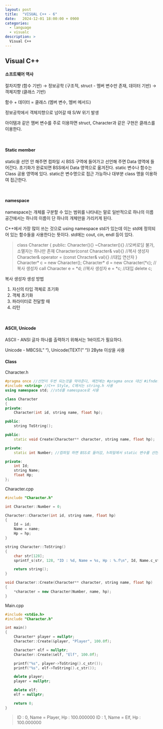 ```yaml
---
layout: post
title:  "VISUAL C++ - 6"
date:   2024-12-01 18:00:00 + 0900
categories:
  - language
  - visualc
description: >
  Visual C++
---
```

## Visual C++

#### 소프트웨어 역사 

절차지향 (함수 기반) → 정보공학 (구조적,  struct - 멤버 변수만 존재, 데이터 기반) → 객체지향 (클래스 기반)

함수 + 데이터 = 클래스 (멤버 변수, 멤버 메서드)

정보공학에서 객체지향으로 넘어갈 때 S/W 위기 발생

아이템과 같은 멤버 변수를 주로 이용하면  struct, Character과 같은 구현은 클래스를 이용한다.

<br/>

#### Static member

static을 선언 안 해주면 컴파일 시 BSS 구역에 들어가고 선언해 주면 Data 영역에 들어간다. 초기화가 완료되면 BSS에서 Data 영역으로 옮겨진다. static 변수나 함수는 Class 공용 영역에 있다. static은 변수명으로 접근 가능하나 대부분 class 명을 이용하여 접근한다.

<br/>

#### namespace

namespace는 개체를 구분할 수 있는 범위를 나타내는 말로 일반적으로 하나의 이름 공간에서는 하나의 이름이 단 하나의 개체만을 가리키게 된다.

C++에서 가장 많이 쓰는 것으로 using namespace std가 있는데 이는 std에 정의되어 있는 함수들을 사용한다는 뜻이다. std에는 cout, cin, endl 등이 있다.

>class Character
{
public:
	Character(){}
	~Character(){} //오버로딩 불가, 소멸자는 하나만 존재
	Character(const Character& val){} //복사 생성자
	Character& operator = (const Chracter& val){} //대입 연산자
}
Character* c = new Character();
Character* d = new Character(*c); //복사 생성자 call
Character e = *d; //복사 생성자
e = *c; //대입
delete c;

복사 생성자 생성 방법

1. 자신의 타입 객체로 초기화
2. 객체 초기화
3. 파라미터로 전달할 때
4. 리턴

<br/>

#### ASCII, Unicode

ASCII - ANSI
글자 하나를 출력하기 위해서는 1바이트가 필요하다.

Unicode - MBCS(L” “), Unicode(TEXT(” “))
2Byte 이상을 사용

#### Class

Character.h
```C++
#pragma once //선언이 두번 되는것을 막아준다, 예전에는 #pragma once 대신 #ifndef를 사용했다, pragma - 전처리기에서 솔루션으로 내리는 명령
#include <string> //C++ Style, C에서는 string.h 사용
using namespace std; //std를 namespace로 사용

class Character
{
private:
	Character(int id, string name, float hp);

public:
	string ToString();

public:
	static void Create(Character** character, string name, float hp);

private:
	static int Number; //컴파일 하면 BSS로 들어감, h파일에서 static 변수를 선언하면 여러번 선언 될 수 있어 에러 발생

private:
	int Id;
	string Name;
	float Hp;
};
```

Character.cpp
```C++
#include "Character.h"

int Character::Number = 0;

Character::Character(int id, string name, float hp)
{
	Id = id;
	Name = name;
	Hp = hp;
}

string Character::ToString()
{
	char str[128];
	sprintf_s(str, 128, "ID : %d, Name = %s, Hp : %.f\n", Id, Name.c_str(), Hp); //_s 남는 공간 보호

	return string();
}

void Character::Create(Character** character, string name, float hp)
{
	*character = new Character(Number, name, hp);
}
```

Main.cpp
```C++
#include <stdio.h>
#include "Character.h"

int main()
{
	Character* player = nullptr;
	Character::Create(&player, "Player", 100.0f);

	Character* elf = nullptr;
	Character::Create(&elf, "Elf", 100.0f);

	printf("%s", player->ToString().c_str());
	printf("%s", elf->ToString().c_str());

	delete player;
	player = nullptr;

	delete elf;
	elf = nullptr;

	return 0;
}
```

>ID : 0, Name = Player, Hp : 100.000000
ID : 1, Name = Elf, Hp : 100.000000 